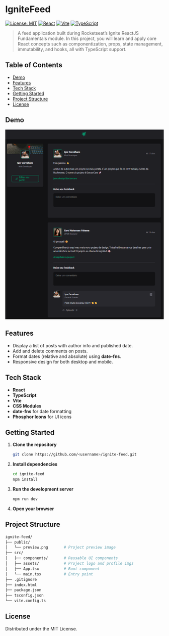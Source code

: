 # IgniteFeed

[![License: MIT](https://img.shields.io/badge/License-MIT-yellow.svg)](LICENSE) [![React](https://img.shields.io/badge/React-v18-blue.svg)](https://reactjs.org/) [![Vite](https://img.shields.io/badge/Vite-v4-purple.svg)](https://vitejs.dev/) [![TypeScript](https://img.shields.io/badge/TypeScript-v5-%23007ACC.svg)](https://www.typescriptlang.org/)

> A feed application built during Rocketseat’s Ignite ReactJS Fundamentals module. In this project, you will learn and apply core React concepts such as componentization, props, state management, immutability, and hooks, all with TypeScript support.

## Table of Contents

- [Demo](#demo)
- [Features](#features)
- [Tech Stack](#tech-stack)
- [Getting Started](#getting-started)
- [Project Structure](#project-structure)
- [License](#license)

## Demo

![IgniteFeed Preview](./public/preview.png)

## Features

- Display a list of posts with author info and published date.
- Add and delete comments on posts.
- Format dates (relative and absolute) using **date-fns**.
- Responsive design for both desktop and mobile.

## Tech Stack

- **React**
- **TypeScript**
- **Vite**
- **CSS Modules**
- **date-fns** for date formatting
- **Phosphor Icons** for UI icons

## Getting Started

1. **Clone the repository**

   ```bash
   git clone https://github.com/<username>/ignite-feed.git
   ```

2. **Install dependencies**
   ```bash
   cd ignite-feed
   npm install
   ```
3. **Run the development server**
   ```bash
   npm run dev
   ```
4. **Open your browser**

## Project Structure

```bash
ignite-feed/
├── public/
│   └── preview.png       # Project preview image
├── src/
│   ├── components/       # Reusable UI components
│   ├── assets/           # Project logo and profile imgs
│   ├── App.tsx           # Root component
│   └── main.tsx          # Entry point
├── .gitignore
├── index.html
├── package.json
├── tsconfig.json
└── vite.config.ts
```

## License

Distributed under the MIT License.
